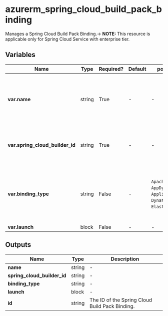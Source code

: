 # azurerm_spring_cloud_build_pack_binding

Manages a Spring Cloud Build Pack Binding.-> **NOTE:** This resource is applicable only for Spring Cloud Service with enterprise tier.

## Variables

| Name | Type | Required? | Default  | possible values | Description |
| ---- | ---- | --------- | -------- | ----------- | ----------- |
| **var.name** | string | True | -  |  -  | The name which should be used for this Spring Cloud Build Pack Binding. Changing this forces a new Spring Cloud Build Pack Binding to be created. | 
| **var.spring_cloud_builder_id** | string | True | -  |  -  | The ID of the Spring Cloud Builder. Changing this forces a new Spring Cloud Build Pack Binding to be created. | 
| **var.binding_type** | string | False | -  |  `ApacheSkyWalking`, `AppDynamics`, `ApplicationInsights`, `Dynatrace`, `ElasticAPM`, `NewRelic`  | Specifies the Build Pack Binding Type. Allowed values are `ApacheSkyWalking`, `AppDynamics`, `ApplicationInsights`, `Dynatrace`, `ElasticAPM` and `NewRelic`. | 
| **var.launch** | block | False | -  |  -  | A `launch` block. | 



## Outputs

| Name | Type | Description |
| ---- | ---- | --------- | 
| **name** | string  | - | 
| **spring_cloud_builder_id** | string  | - | 
| **binding_type** | string  | - | 
| **launch** | block  | - | 
| **id** | string  | The ID of the Spring Cloud Build Pack Binding. | 